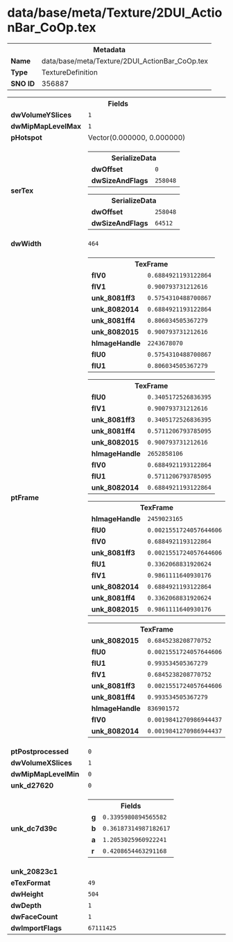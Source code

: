 <h1>data/base/meta/Texture/2DUI_ActionBar_CoOp.tex</h1><table><tr><th colspan="100%">Metadata</th></tr><tr><td><b>Name</b></td><td>data/base/meta/Texture/2DUI_ActionBar_CoOp.tex</td></tr><tr><td><b>Type</b></td><td>TextureDefinition</td></tr><tr><td><b>SNO ID</b></td><td>356887</td></tr></table>

<table><tr><th colspan="100%">Fields</th></tr><tr><td><b>dwVolumeYSlices</b></td><td><code>1</code></td></tr><tr><td><b>dwMipMapLevelMax</b></td><td><code>1</code></td></tr><tr><td><b>pHotspot</b></td><td>Vector(0.000000, 0.000000)</td></tr><tr><td><b>serTex</b></td><td><table><tr><th colspan="100%">SerializeData</th></tr><tr><td><b>dwOffset</b></td><td><code>0</code></td></tr><tr><td><b>dwSizeAndFlags</b></td><td><code>258048</code></td></tr></table>


<table><tr><th colspan="100%">SerializeData</th></tr><tr><td><b>dwOffset</b></td><td><code>258048</code></td></tr><tr><td><b>dwSizeAndFlags</b></td><td><code>64512</code></td></tr></table>


</td></tr><tr><td><b>dwWidth</b></td><td><code>464</code></td></tr><tr><td><b>ptFrame</b></td><td><table><tr><th colspan="100%">TexFrame</th></tr><tr><td><b>flV0</b></td><td><code>0.6884921193122864</code></td></tr><tr><td><b>flV1</b></td><td><code>0.900793731212616</code></td></tr><tr><td><b>unk_8081ff3</b></td><td><code>0.5754310488700867</code></td></tr><tr><td><b>unk_8082014</b></td><td><code>0.6884921193122864</code></td></tr><tr><td><b>unk_8081ff4</b></td><td><code>0.806034505367279</code></td></tr><tr><td><b>unk_8082015</b></td><td><code>0.900793731212616</code></td></tr><tr><td><b>hImageHandle</b></td><td><code>2243678070</code></td></tr><tr><td><b>flU0</b></td><td><code>0.5754310488700867</code></td></tr><tr><td><b>flU1</b></td><td><code>0.806034505367279</code></td></tr></table>


<table><tr><th colspan="100%">TexFrame</th></tr><tr><td><b>flU0</b></td><td><code>0.3405172526836395</code></td></tr><tr><td><b>flV1</b></td><td><code>0.900793731212616</code></td></tr><tr><td><b>unk_8081ff3</b></td><td><code>0.3405172526836395</code></td></tr><tr><td><b>unk_8081ff4</b></td><td><code>0.5711206793785095</code></td></tr><tr><td><b>unk_8082015</b></td><td><code>0.900793731212616</code></td></tr><tr><td><b>hImageHandle</b></td><td><code>2652858106</code></td></tr><tr><td><b>flV0</b></td><td><code>0.6884921193122864</code></td></tr><tr><td><b>flU1</b></td><td><code>0.5711206793785095</code></td></tr><tr><td><b>unk_8082014</b></td><td><code>0.6884921193122864</code></td></tr></table>


<table><tr><th colspan="100%">TexFrame</th></tr><tr><td><b>hImageHandle</b></td><td><code>2459023165</code></td></tr><tr><td><b>flU0</b></td><td><code>0.0021551724057644606</code></td></tr><tr><td><b>flV0</b></td><td><code>0.6884921193122864</code></td></tr><tr><td><b>unk_8081ff3</b></td><td><code>0.0021551724057644606</code></td></tr><tr><td><b>flU1</b></td><td><code>0.3362068831920624</code></td></tr><tr><td><b>flV1</b></td><td><code>0.9861111640930176</code></td></tr><tr><td><b>unk_8082014</b></td><td><code>0.6884921193122864</code></td></tr><tr><td><b>unk_8081ff4</b></td><td><code>0.3362068831920624</code></td></tr><tr><td><b>unk_8082015</b></td><td><code>0.9861111640930176</code></td></tr></table>


<table><tr><th colspan="100%">TexFrame</th></tr><tr><td><b>unk_8082015</b></td><td><code>0.6845238208770752</code></td></tr><tr><td><b>flU0</b></td><td><code>0.0021551724057644606</code></td></tr><tr><td><b>flU1</b></td><td><code>0.993534505367279</code></td></tr><tr><td><b>flV1</b></td><td><code>0.6845238208770752</code></td></tr><tr><td><b>unk_8081ff3</b></td><td><code>0.0021551724057644606</code></td></tr><tr><td><b>unk_8081ff4</b></td><td><code>0.993534505367279</code></td></tr><tr><td><b>hImageHandle</b></td><td><code>836901572</code></td></tr><tr><td><b>flV0</b></td><td><code>0.0019841270986944437</code></td></tr><tr><td><b>unk_8082014</b></td><td><code>0.0019841270986944437</code></td></tr></table>


</td></tr><tr><td><b>ptPostprocessed</b></td><td><code>0</code></td></tr><tr><td><b>dwVolumeXSlices</b></td><td><code>1</code></td></tr><tr><td><b>dwMipMapLevelMin</b></td><td><code>0</code></td></tr><tr><td><b>unk_d27620</b></td><td><code>0</code></td></tr><tr><td><b>unk_dc7d39c</b></td><td><table><tr><th colspan="100%">Fields</th></tr><tr><td><b>g</b></td><td><code>0.3395980894565582</code></td></tr><tr><td><b>b</b></td><td><code>0.36187314987182617</code></td></tr><tr><td><b>a</b></td><td><code>1.2053025960922241</code></td></tr><tr><td><b>r</b></td><td><code>0.4208654463291168</code></td></tr></table>

</td></tr><tr><td><b>unk_20823c1</b></td><td></td></tr><tr><td><b>eTexFormat</b></td><td><code>49</code></td></tr><tr><td><b>dwHeight</b></td><td><code>504</code></td></tr><tr><td><b>dwDepth</b></td><td><code>1</code></td></tr><tr><td><b>dwFaceCount</b></td><td><code>1</code></td></tr><tr><td><b>dwImportFlags</b></td><td><code>67111425</code></td></tr></table>

